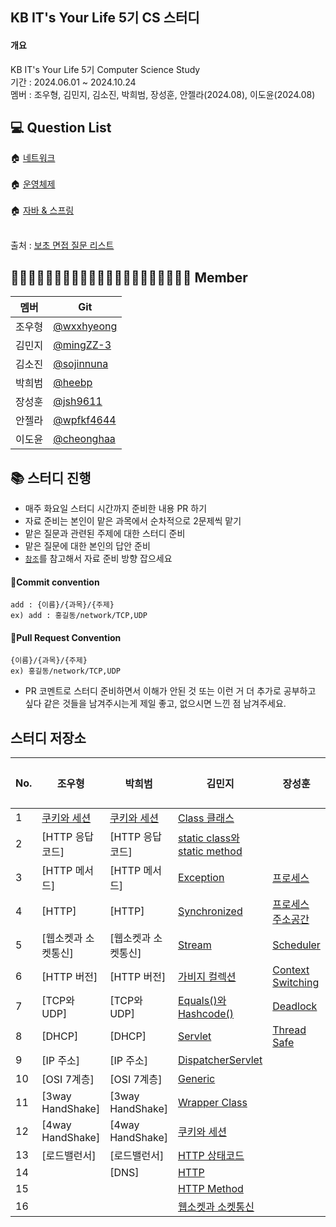 ## KB IT's Your Life 5기 CS 스터디

#### 개요<br>
KB IT's Your Life 5기 Computer Science Study<br>
기간 : 2024.06.01 ~ 2024.10.24<br>
멤버 : 조우형, 김민지, 김소진, 박희범, 장성훈, 안젤라(2024.08), 이도윤(2024.08)<br>

## :computer: Question List

🏠 [네트워크](https://github.com/VSFe/Tech-Interview/blob/main/03-NETWORK.md)<br><br>
:house: [운영체제](https://github.com/VSFe/Tech-Interview/blob/main/02-OPERATING_SYSTEM.md)<br><br>
:house: [자바 & 스프링](https://github.com/VSFe/Tech-Interview/blob/main/07-JAVA_SPRING.md)<br><br>

출처 : [보초 면접 질문 리스트](https://github.com/VSFe/Tech-Interview)

## 👨🏻‍💻👩🏻‍💻👨🏻‍💻👩🏻‍💻👨🏻‍💻👩🏻‍💻👩🏻‍💻 Member
|멤버| Git |
|---|---|
|조우형|[@wxxhyeong](https://github.com/wxxhyeong)|
|김민지|[@mingZZ-3](https://github.com/mingZZ-3)|
|김소진|[@sojinnuna](https://github.com/sojinnuna)|
|박희범|[@heebp](https://github.com/heebp)|
|장성훈|[@jsh9611](https://github.com/jsh9611)|
|안젤라|[@wpfkf4644](https://github.com/wpfkf4644)|
|이도윤|[@cheonghaa](https://github.com/cheonghaa)|

## 📚 스터디 진행

- 매주 화요일 스터디 시간까지 준비한 내용 PR 하기
- 자료 준비는 본인이 맡은 과목에서 순차적으로 2문제씩 맡기
- 맡은 질문과 관련된 주제에 대한 스터디 준비
- 맡은 질문에 대한 본인의 답안 준비
- [```참조```](https://github.com/jmxx219/CS-Study)를 참고해서 자료 준비 방향 잡으세요



#### :ocean:Commit convention
```
add : {이름}/{과목}/{주제}
ex) add : 홍길동/network/TCP,UDP
```

#### :ocean:Pull Request Convention
```
{이름}/{과목}/{주제}
ex) 홍길동/network/TCP,UDP
```
- PR 코멘트로 스터디 준비하면서 이해가 안된 것 또는 이런 거 더 추가로 공부하고 싶다 같은 것들을 남겨주시는게 제일 좋고, 없으시면 느낀 점 남겨주세요.

## 스터디 저장소
|No.|조우형|박희범|김민지|장성훈|김소진|안젤라|이도윤|
|---|---|---|---|---|---|---|---|
|1|[쿠키와 세션](https://github.com/wxxhyeong/kb-cs/blob/main/%EC%A1%B0%EC%9A%B0%ED%98%95/network/%EC%BF%A0%ED%82%A4%EC%99%80%EC%84%B8%EC%85%98.md)|[쿠키와 세션](https://github.com/wxxhyeong/kb-cs/blob/main/%EB%B0%95%ED%9D%AC%EB%B2%94/network/%EC%BF%A0%ED%82%A4%EC%99%80%20%EC%84%B8%EC%85%98.md)|[Class 클래스](https://github.com/wxxhyeong/kb-cs/blob/main/%EA%B9%80%EB%AF%BC%EC%A7%80/java/Class%20%ED%81%B4%EB%9E%98%EC%8A%A4.md)||||
| 2|[HTTP 응답코드]|[HTTP 응답코드]|[static class와 static method](https://github.com/wxxhyeong/kb-cs/blob/main/%EA%B9%80%EB%AF%BC%EC%A7%80/java/static%20class%EC%99%80%20static%20method.md)|||||
| 3|[HTTP 메서드]|[HTTP 메서드]|[Exception](https://github.com/wxxhyeong/kb-cs/blob/main/%EA%B9%80%EB%AF%BC%EC%A7%80/java/Exception.md)|[프로세스](https://github.com/wxxhyeong/kb-cs/blob/main/%EC%9E%A5%EC%84%B1%ED%9B%88/operating-system/process.md)|||
| 4|[HTTP]|[HTTP]|[Synchronized](https://github.com/wxxhyeong/kb-cs/blob/main/%EA%B9%80%EB%AF%BC%EC%A7%80/java/Synchronized.md)|[프로세스 주소공간](https://github.com/wxxhyeong/kb-cs/blob/main/%EC%9E%A5%EC%84%B1%ED%9B%88/operating-system/process_address_space.md)||||
| 5|[웹소켓과 소켓통신]|[웹소켓과 소켓통신]|[Stream](https://github.com/wxxhyeong/kb-cs/blob/main/%EA%B9%80%EB%AF%BC%EC%A7%80/java/Stream.md)|[Scheduler](https://github.com/wxxhyeong/kb-cs/blob/main/%EC%9E%A5%EC%84%B1%ED%9B%88/operating-system/scheduler.md)||||
| 6|[HTTP 버전]|[HTTP 버전]|[가비지 컬렉션](https://github.com/wxxhyeong/kb-cs/blob/main/%EA%B9%80%EB%AF%BC%EC%A7%80/java/Garbage%20Collection.md)|[Context Switching](https://github.com/wxxhyeong/kb-cs/blob/main/%EC%9E%A5%EC%84%B1%ED%9B%88/operating-system/context_switching.md)||||
| 7|[TCP와 UDP]|[TCP와 UDP]|[Equals()와 Hashcode()](https://github.com/wxxhyeong/kb-cs/blob/main/%EA%B9%80%EB%AF%BC%EC%A7%80/java/equals%EC%99%80%20hashCode.md)|[Deadlock](https://github.com/wxxhyeong/kb-cs/blob/main/%EC%9E%A5%EC%84%B1%ED%9B%88/operating-system/deadlock.md)||||
| 8|[DHCP]|[DHCP]|[Servlet](https://github.com/wxxhyeong/kb-cs/blob/main/%EA%B9%80%EB%AF%BC%EC%A7%80/java/Servlet.md)|[Thread Safe](https://github.com/wxxhyeong/kb-cs/blob/main/%EC%9E%A5%EC%84%B1%ED%9B%88/operating-system/thread_safety.md)||||
| 9|[IP 주소]|[IP 주소]|[DispatcherServlet](https://github.com/wxxhyeong/kb-cs/blob/main/%EA%B9%80%EB%AF%BC%EC%A7%80/java/DispatcherServlet.md)|||||
| 10|[OSI 7계층]|[OSI 7계층]|[Generic](https://github.com/wxxhyeong/kb-cs/blob/main/%EA%B9%80%EB%AF%BC%EC%A7%80/java/Generic.md)|||||
| 11|[3way HandShake]|[3way HandShake]|[Wrapper Class](https://github.com/wxxhyeong/kb-cs/blob/main/%EA%B9%80%EB%AF%BC%EC%A7%80/java/Wrapper%20Class.md)|||||
| 12|[4way HandShake]|[4way HandShake]|[쿠키와 세션](https://github.com/wxxhyeong/kb-cs/blob/main/%EA%B9%80%EB%AF%BC%EC%A7%80/network/%EC%BF%A0%ED%82%A4%EC%99%80%20%EC%84%B8%EC%85%98.md)|||||
| 13|[로드밸런서]|[로드밸런서]|[HTTP 상태코드](https://github.com/wxxhyeong/kb-cs/blob/main/%EA%B9%80%EB%AF%BC%EC%A7%80/network/HTTP%20%EC%83%81%ED%83%9C%EC%BD%94%EB%93%9C.md)|||||
| 14||[DNS]|[HTTP](https://github.com/wxxhyeong/kb-cs/blob/main/%EA%B9%80%EB%AF%BC%EC%A7%80/network/HTTP.md)|||||
| 15|||[HTTP Method](https://github.com/wxxhyeong/kb-cs/blob/main/%EA%B9%80%EB%AF%BC%EC%A7%80/network/HTTP%20Method.md)|||||
| 16|||[웹소켓과 소켓통신](https://github.com/wxxhyeong/kb-cs/blob/main/%EA%B9%80%EB%AF%BC%EC%A7%80/network/%EC%9B%B9%EC%86%8C%EC%BC%93%2C%20%EC%86%8C%EC%BC%93%ED%86%B5%EC%8B%A0.md)|||||

